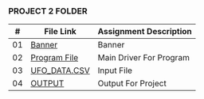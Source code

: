 ### PROJECT 2 FOLDER

|   #    | File Link       | Assignment Description          |
|------- |-------------------|-------------------------------|
| 01 |  [Banner](./Banner) |  Banner |
| 02 |  [Program File](./main.py) |  Main Driver For Program |
| 03 |  [UFO_DATA.CSV](./ufo_data.csv) | Input File   |
| 04 |  [OUTPUT](./output.geojson) | Output For Project|
